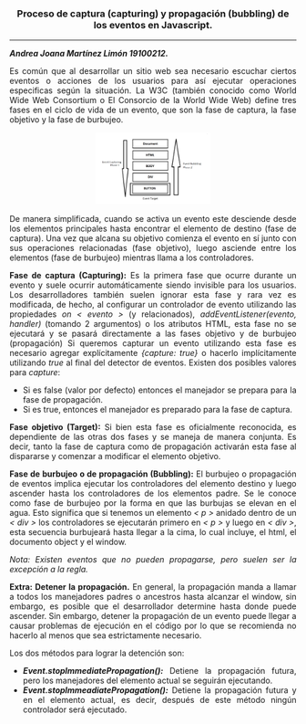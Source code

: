 ### <p style= "text-align: center">**Proceso de captura (capturing) y propagación (bubbling) de los eventos en Javascript.**</p>
---
***Andrea Joana Martínez Limón 19100212.***
<div style="text-align: justify">
Es común que al desarrollar un sitio web sea necesario escuchar ciertos eventos o acciones de los usuarios para así ejecutar operaciones especificas según la situación. La W3C (también conocido como World Wide Web Consortium o El Consorcio de la World Wide Web) define tres fases en el ciclo de vida de un evento, que son la fase de captura, la fase objetivo y la fase de burbujeo. 

<p style= "text-align: center"> <img  src="Imagen.png" width="40%" height="40%" /></p>

De manera simplificada, cuando se activa un evento este desciende desde los elementos principales hasta encontrar el elemento de destino (fase de captura). Una vez que alcana su objetivo comienza el evento en sí junto con sus operaciones relacionadas (fase objetivo), luego asciende entre los elementos (fase de burbujeo) mientras llama a los controladores.

**Fase de captura (Capturing):** Es la primera fase que ocurre durante un evento y suele ocurrir automáticamente siendo invisible para los usuarios. Los desarrolladores también suelen ignorar esta fase y rara vez es modificada, de hecho, al configurar un controlador de evento utilizando las propiedades *on < evento >* (y relacionados), *addEventListener(evento, handler)* (tomando 2 argumentos) o los atributos HTML, esta fase no se ejecutará y se pasará directamente a las fases objetivo y de burbujeo (propagación)
Si queremos capturar un evento utilizando esta fase es necesario agregar explícitamente *{capture: true}* o hacerlo implícitamente utilizando *true* al final del detector de eventos. Existen dos posibles valores para *capture*:
+ Si es false (valor por defecto) entonces el manejador se prepara para la fase de propagación.
+ Si es true, entonces el manejador es preparado para la fase de captura.

**Fase objetivo (Target):** Si bien esta fase es oficialmente reconocida, es dependiente de las otras dos fases y se maneja de manera conjunta. Es decir, tanto la fase de captura como de propagación activarán esta fase al dispararse y comenzar a modificar el elemento objetivo.

**Fase de burbujeo o de propagación (Bubbling):** El burbujeo o propagación de eventos implica ejecutar los controladores del elemento destino y luego ascender hasta los controladores de los elementos padre. Se le conoce como fase de burbujeo por la forma en que las burbujas se elevan en el agua. Esto significa que si tenemos un elemento *< p >* anidado dentro de un *< div >* los controladores se ejecutarán primero en *< p >* y luego en *< div >*, esta secuencia burbujeará hasta llegar a la cima, lo cual incluye, el html, el documento object y el window.

*Nota: Existen eventos que no pueden propagarse, pero suelen ser la excepción a la regla.*

**Extra: Detener la propagación.**
En general, la propagación manda a llamar a todos los manejadores padres o ancestros hasta alcanzar el window, sin embargo, es posible que el desarrollador determine hasta donde puede ascender. Sin embargo, detener la propagación de un evento puede llegar a causar problemas de ejecución en el código por lo que se recomienda no hacerlo al menos que sea estrictamente necesario. 

Los dos métodos para lograr la detención son:
+ ***Event.stopImmediatePropagation():*** Detiene la propagación futura, pero los manejadores del elemento actual se seguirán ejecutando.
+ ***Event.stopImmeadiatePropagation():*** Detiene la propagación futura y en el elemento actual, es decir, después de este método ningún controlador será ejecutado.

</div>

